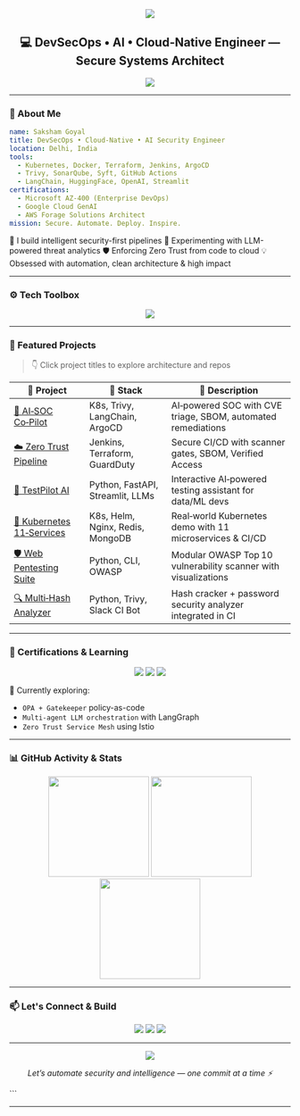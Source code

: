 
<!-- ⚡ Saksham Goyal GitHub Profile README - Classy Portfolio Edition -->

<!-- HEADER SECTION -->
<div align="center">

<img src="https://capsule-render.vercel.app/api?type=waving&color=00adb5&height=250&section=header&text=Saksham%20Goyal%20👨‍💻&fontSize=45&fontColor=ffffff" />

<h2 align="center">💻 DevSecOps • AI • Cloud‑Native Engineer — Secure Systems Architect</h2>

<img src="https://readme-typing-svg.demolab.com?font=Fira+Code&pause=1000&color=00ADB5&center=true&vCenter=true&width=500&lines=Final+Year+B.Tech+%28AI+ML%29;DevSecOps+%7C+LLM+Security+%7C+Zero+Trust+CI%2FCD;Building+Secure+Intelligent+Infra" />

</div>

---

### 🧠 About Me

```yaml
name: Saksham Goyal
title: DevSecOps • Cloud-Native • AI Security Engineer
location: Delhi, India
tools:
  - Kubernetes, Docker, Terraform, Jenkins, ArgoCD
  - Trivy, SonarQube, Syft, GitHub Actions
  - LangChain, HuggingFace, OpenAI, Streamlit
certifications:
  - Microsoft AZ-400 (Enterprise DevOps)
  - Google Cloud GenAI
  - AWS Forage Solutions Architect
mission: Secure. Automate. Deploy. Inspire.
````

🔭 I build intelligent security-first pipelines
🧪 Experimenting with LLM-powered threat analytics
🛡️ Enforcing Zero Trust from code to cloud
💡 Obsessed with automation, clean architecture & high impact

---

### ⚙️ Tech Toolbox

<div align="center">

<img src="https://skillicons.dev/icons?i=python,bash,linux,docker,kubernetes,terraform,aws,azure,git,github,jenkins,fastapi,streamlit,vscode,pytorch,mysql,postman" />

</div>

---

### 🚀 Featured Projects

> 👇 Click project titles to explore architecture and repos

| 🧠 Project                                                                      | 🔧 Stack                         | 📌 Description                                                 |
| ------------------------------------------------------------------------------- | -------------------------------- | -------------------------------------------------------------- |
| [🔐 AI‑SOC Co‑Pilot](https://github.com/sakshamgoyal01/ai-soc-copilot)          | K8s, Trivy, LangChain, ArgoCD    | AI‑powered SOC with CVE triage, SBOM, automated remediations   |
| [☁️ Zero Trust Pipeline](https://github.com/sakshamgoyal01/zero-trust-pipeline) | Jenkins, Terraform, GuardDuty    | Secure CI/CD with scanner gates, SBOM, Verified Access         |
| [🧪 TestPilot AI](https://github.com/sakshamgoyal01/testpilot-ai)               | Python, FastAPI, Streamlit, LLMs | Interactive AI‑powered testing assistant for data/ML devs      |
| [🐳 Kubernetes 11‑Services](https://github.com/sakshamgoyal01/k8s-11-services)  | K8s, Helm, Nginx, Redis, MongoDB | Real‑world Kubernetes demo with 11 microservices & CI/CD       |
| [🛡️ Web Pentesting Suite](https://github.com/sakshamgoyal01/pentest-suite)     | Python, CLI, OWASP               | Modular OWASP Top 10 vulnerability scanner with visualizations |
| [🔍 Multi‑Hash Analyzer](https://github.com/sakshamgoyal01/multi-hash-analyzer) | Python, Trivy, Slack CI Bot      | Hash cracker + password security analyzer integrated in CI     |

---

### 📜 Certifications & Learning

<p align="center">
  <img src="https://img.shields.io/badge/Microsoft%20AZ--400-blue?style=flat-square&logo=microsoft&logoColor=white" />
  <img src="https://img.shields.io/badge/Google%20Cloud-GenAI-red?style=flat-square&logo=googlecloud&logoColor=white" />
  <img src="https://img.shields.io/badge/AWS-Forage%20Sim-green?style=flat-square&logo=amazonaws&logoColor=white" />
</p>

📖 Currently exploring:

* `OPA + Gatekeeper` policy-as-code
* `Multi-agent LLM orchestration` with LangGraph
* `Zero Trust Service Mesh` using Istio

---

### 📊 GitHub Activity & Stats

<div align="center">

<img src="https://github-readme-stats.vercel.app/api?username=sakshamgoyal01&show_icons=true&theme=onedark&hide_border=true&count_private=true&custom_title=Saksham's%20GitHub%20Stats" height="180px" />
<img src="https://github-readme-stats.vercel.app/api/top-langs/?username=sakshamgoyal01&layout=compact&theme=onedark&hide_border=true" height="180px" />
<img src="https://streak-stats.demolab.com/?user=sakshamgoyal01&theme=onedark&hide_border=true" height="180px" />

</div>

---

### 📫 Let's Connect & Build

<p align="center">
  <a href="mailto:sakshamgoyal0301@gmail.com"><img src="https://img.shields.io/badge/Gmail-D14836?style=for-the-badge&logo=gmail&logoColor=white"/></a>
  <a href="https://www.linkedin.com/in/saksham-goyal-ab3a1817b/"><img src="https://img.shields.io/badge/LinkedIn-0077B5?style=for-the-badge&logo=linkedin&logoColor=white"/></a>
  <a href="https://github.com/sakshamgoyal01"><img src="https://img.shields.io/badge/GitHub-100000?style=for-the-badge&logo=github&logoColor=white"/></a>
</p>

---

<div align="center">

<img src="https://capsule-render.vercel.app/api?type=waving&color=00adb5&height=150&section=footer"/>

<i>Let’s automate security and intelligence — one commit at a time ⚡</i>

</div>
```

---

